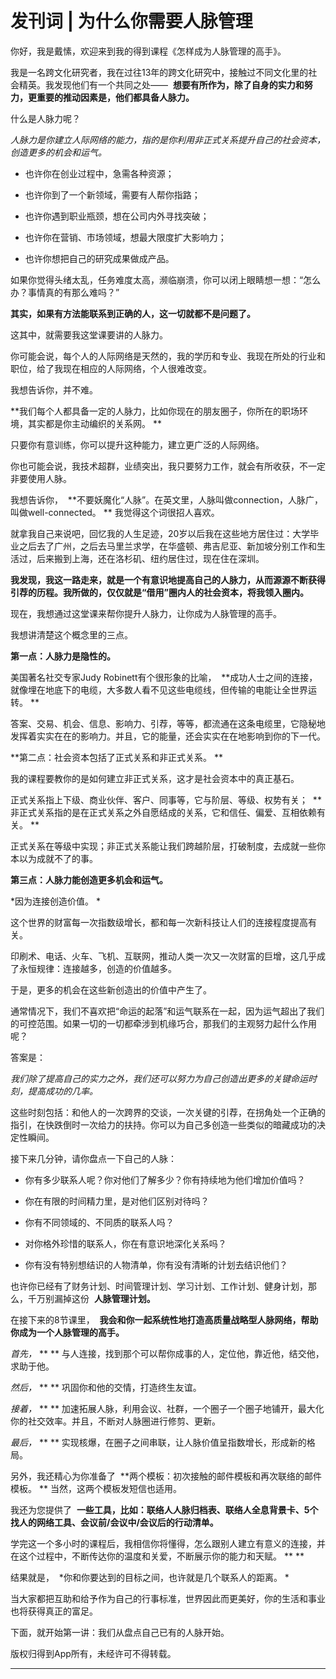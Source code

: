 # 发刊词 | 为什么你需要人脉管理

你好，我是戴愫，欢迎来到我的得到课程《怎样成为人脉管理的高手》。

我是一名跨文化研究者，我在过往13年的跨文化研究中，接触过不同文化里的社会精英。我发现他们有一个共同之处——  **想要有所作为，除了自身的实力和努力，更重要的推动因素是，他们都具备人脉力。**

什么是人脉力呢？

 *人脉力是你建立人际网络的能力，指的是你利用非正式关系提升自己的社会资本，创造更多的机会和运气。*

* 也许你在创业过程中，急需各种资源；

* 也许你到了一个新领域，需要有人帮你指路；

* 也许你遇到职业瓶颈，想在公司内外寻找突破；

* 也许你在营销、市场领域，想最大限度扩大影响力；

* 也许你想把自己的研究成果做成产品。

如果你觉得头绪太乱，任务难度太高，濒临崩溃，你可以闭上眼睛想一想：“怎么办？事情真的有那么难吗？”

 **其实，如果有方法能联系到正确的人，这一切就都不是问题了。**

这其中，就需要我这堂课要讲的人脉力。

你可能会说，每个人的人际网络是天然的，我的学历和专业、我现在所处的行业和职位，给了我现在相应的人际网络，个人很难改变。

我想告诉你，并不难。

 **我们每个人都具备一定的人脉力，比如你现在的朋友圈子，你所在的职场环境，其实都是你主动编织的关系网。 **

只要你有意训练，你可以提升这种能力，建立更广泛的人际网络。

你也可能会说，我技术超群，业绩突出，我只要努力工作，就会有所收获，不一定非要使用人脉。

我想告诉你，  **不要妖魔化“人脉”。在英文里，人脉叫做connection，人脉广，叫做well-connected。 ** 我觉得这个词很招人喜欢。

就拿我自己来说吧，回忆我的人生足迹，20岁以后我在这些地方居住过：大学毕业之后去了广州，之后去马里兰求学，在华盛顿、弗吉尼亚、新加坡分别工作和生活过，后来搬到上海，还在洛杉矶、纽约居住过，现在住在深圳。

 **我发现，我这一路走来，就是一个有意识地提高自己的人脉力，从而源源不断获得引荐的历程。我所做的，仅仅就是“借用”圈内人的社会资本，将我领入圈内。**

现在，我想通过这堂课来帮你提升人脉力，让你成为人脉管理的高手。

我想讲清楚这个概念里的三点。

 **第一点：人脉力是隐性的。**

美国著名社交专家Judy Robinett有个很形象的比喻，  **成功人士之间的连接，就像埋在地底下的电缆，大多数人看不见这些电缆线，但传输的电能让全世界运转。 **

答案、交易、机会、信息、影响力、引荐，等等，都流通在这条电缆里，它隐秘地发挥着实实在在的影响力。并且，它的能量，还会实实在在地影响到你的下一代。

 **第二点：社会资本包括了正式关系和非正式关系。 **

我的课程要教你的是如何建立非正式关系，这才是社会资本中的真正基石。

正式关系指上下级、商业伙伴、客户、同事等，它与阶层、等级、权势有关；  **非正式关系指的是在正式关系之外自愿结成的关系，它和信任、偏爱、互相依赖有关。 **

正式关系在等级中实现；非正式关系能让我们跨越阶层，打破制度，去成就一些你本以为成就不了的事。

 **第三点：人脉力能创造更多机会和运气。**

 *因为连接创造价值。 *

这个世界的财富每一次指数级增长，都和每一次新科技让人们的连接程度提高有关。

印刷术、电话、火车、飞机、互联网，推动人类一次又一次财富的巨增，这几乎成了永恒规律：连接越多，创造的价值越多。

于是，更多的机会在这些新创造出的价值中产生了。

通常情况下，我们不喜欢把“命运的起落”和运气联系在一起，因为运气超出了我们的可控范围。如果一切的一切都牵涉到机缘巧合，那我们的主观努力起什么作用呢？

答案是：

 *我们除了提高自己的实力之外，我们还可以努力为自己创造出更多的关键命运时刻，提高成功的几率。*

这些时刻包括：和他人的一次跨界的交谈，一次关键的引荐，在拐角处一个正确的指引，在快跌倒时一次给力的扶持。你可以为自己多创造一些类似的暗藏成功的决定性瞬间。

接下来几分钟，请你盘点一下自己的人脉：

* 你有多少联系人呢？你对他们了解多少？你有持续地为他们增加价值吗？

* 你在有限的时间精力里，是对他们区别对待吗？

* 你有不同领域的、不同质的联系人吗？

* 对你格外珍惜的联系人，你在有意识地深化关系吗？

* 你有没有特别想结识的人物清单，你有没有清晰的计划去结识他们？

也许你已经有了财务计划、时间管理计划、学习计划、工作计划、健身计划，那么，千万别漏掉这份  **人脉管理计划。**

在接下来的8节课里，  **我会和你一起系统性地打造高质量战略型人脉网络，帮助你成为一个人脉管理的高手。**

 *首先，*  ** ** 与人连接，找到那个可以帮你成事的人，定位他，靠近他，结交他，求助于他。

 *然后，*  ** ** 巩固你和他的交情，打造终生友谊。

 *接着，*  ** ** 加速拓展人脉，利用会议、社群，一个圈子一个圈子地铺开，最大化你的社交效率。并且，不断对人脉圈进行修剪、更新。

 *最后，*  ** ** 实现核爆，在圈子之间串联，让人脉价值呈指数增长，形成新的格局。

另外，我还精心为你准备了  **两个模板：初次接触的邮件模板和再次联络的邮件模板。 ** 当然，这两个模板发短信也适用。

我还为您提供了  **一些工具，比如：联络人人脉归档表、联络人全息背景卡、5个找人的网络工具、会议前/会议中/会议后的行动清单。**

学完这一个多小时的课程后，我相信你将懂得，怎么跟别人建立有意义的连接，并在这个过程中，不断传达你的温度和关爱，不断展示你的能力和天赋。 ** **

结果就是，  *你和你要达到的目标之间，也许就是几个联系人的距离。 *

当大家都把互助和给予作为自己的行事标准，世界因此而更美好，你的生活和事业也将获得真正的富足。

下面，就开始第一讲：我们从盘点自己已有的人脉开始。

版权归得到App所有，未经许可不得转载。

---
